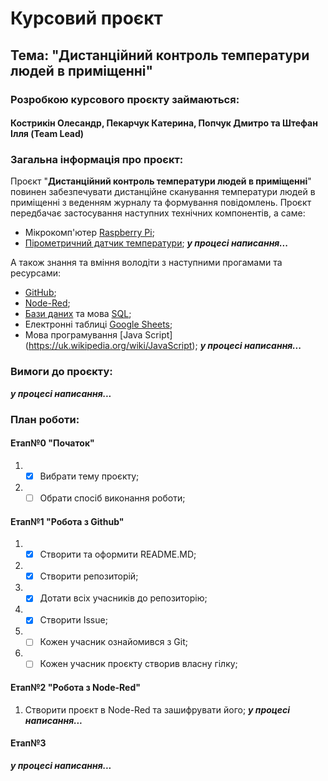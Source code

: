 # Курсовий проєкт
## Тема: "Дистанційний контроль температури людей в приміщенні"



### Розробкою курсового проєкту займаються: 

#### Кострикін Олесандр, Пекарчук Катерина, Попчук Дмитро та Штефан Ілля (Team Lead) 



### Загальна інформація  про проєкт:
Проєкт "**Дистанційний контроль температури людей в приміщенні**" повинен забезпечувати дистанційне сканування температури людей в приміщенні з веденням журналу та формування повідомлень. Проєкт передбачає застосування наступних технічних компонентів, а саме: 

* Мікрокомп'ютер [Raspberry Pi](https://uk.wikipedia.org/wiki/Raspberry_Pi);
* [Пірометричний датчик температури](https://arduino.ua/prod1293-pirometr-infrakrasnii-beskontaktnii-wh320);
  ***у процесі написання...***

А також знання  та вміння володіти з наступними прогамами та ресурсами:

* [GitHub](https://github.com);
* [Node-Red](https://uk.wikipedia.org/wiki/Node-RED);
* [Бази даних](https://uk.wikipedia.org/wiki/База_даних) та мова [SQL](https://uk.wikipedia.org/wiki/SQL);
* Електронні таблиці [Google Sheets](https://www.google.com/sheets/about/);
* Мова програмування [Java Script] (https://uk.wikipedia.org/wiki/JavaScript);
 ***у процесі написання...***

 ### Вимоги до проєкту:
***у процесі написання...***


### План роботи:
#### Етап№0 "Початок"
1.  - [x] Вибрати тему проєкту;
2.  - [ ] Обрати спосіб виконання роботи;
      
#### Етап№1 "Робота з Github"
1. - [x] Створити та оформити README.MD;
2. - [x] Створити репозиторій;
2. - [x] Дотати всіх  учасників до репозиторію;
4. - [x] Створити Issue;
5. - [ ] Кожен учасник ознайомився з Git;
6. - [ ] Кожен учасник проєкту створив власну гілку;

#### Етап№2 "Робота з Node-Red"
1. Створити проєкт в Node-Red та зашифрувати його;
***у процесі написання...***

#### Етап№3
***у процесі написання...***
